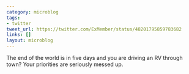```yaml
---
category: microblog
tags:
- twitter
tweet_url: https://twitter.com/ExMember/status/48201795859783682
links: []
layout: microblog
---
```

The end of the world is in five days and you are driving an RV through town? Your priorities are seriously messed up.
